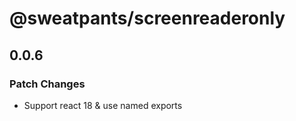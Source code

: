 # @sweatpants/screenreaderonly

## 0.0.6

### Patch Changes

- Support react 18 & use named exports
